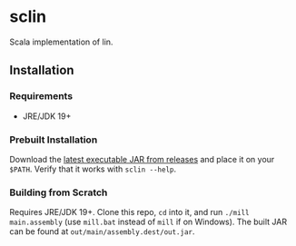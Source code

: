 # sclin
Scala implementation of lin.

## Installation

### Requirements

- JRE/JDK 19+

### Prebuilt Installation

Download the [latest executable JAR from releases](https://github.com/molarmanful/sclin/releases) and place it on your `$PATH`. Verify that it works with `sclin --help`.

### Building from Scratch

Requires JRE/JDK 19+. Clone this repo, `cd` into it, and run `./mill main.assembly` (use `mill.bat` instead of `mill` if on Windows). The built JAR can be found at `out/main/assembly.dest/out.jar`.